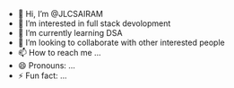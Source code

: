 - 👋 Hi, I’m @JLCSAIRAM
- 👀 I’m interested in full stack devolopment
- 🌱 I’m currently learning DSA
- 💞️ I’m looking to collaborate with other interested people
- 📫 How to reach me ...
- 😄 Pronouns: ...
- ⚡ Fun fact: ...

<!---
JLCSAIRAM/JLCSAIRAM is a ✨ special ✨ repository because its `README.md` (this file) appears on your GitHub profile.
You can click the Preview link to take a look at your changes.
--->

